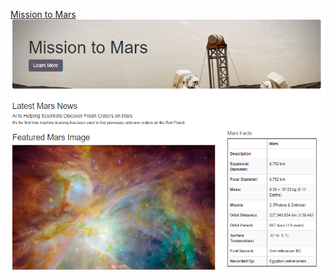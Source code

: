 [Mission to Mars](https://jojobear2020.github.io/Mission-to-Mars/)
![](https://github.com/jojobear2020/Mission-to-Mars/blob/main/main_page.PNG)

